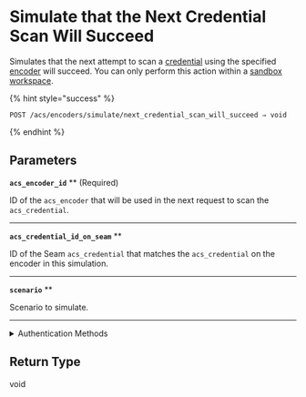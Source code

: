 # Simulate that the Next Credential Scan Will Succeed

Simulates that the next attempt to scan a [credential](../../../../capability-guides/access-systems/managing-credentials.md) using the specified [encoder](../../../../capability-guides/access-systems/working-with-card-encoders-and-scanners/README.md) will succeed. You can only perform this action within a [sandbox workspace](../../../../core-concepts/workspaces/README.md#sandbox-workspaces).

{% hint style="success" %}
```
POST /acs/encoders/simulate/next_credential_scan_will_succeed ⇒ void
```
{% endhint %}

## Parameters

**`acs_encoder_id`** ** (Required)

ID of the `acs_encoder` that will be used in the next request to scan the `acs_credential`.

---

**`acs_credential_id_on_seam`** **

ID of the Seam `acs_credential` that matches the `acs_credential` on the encoder in this simulation.

---

**`scenario`** **

Scenario to simulate.

---


<details>

<summary>Authentication Methods</summary>

- API key
- Personal access token
  <br>Must also include the `seam-workspace` header in the request.
</details>

## Return Type

void
